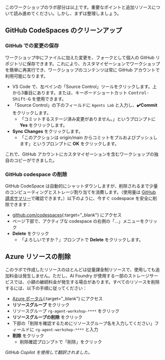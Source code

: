 このワークショップのラボ部分は以上です。重要なポイントと追加リソースについて読み進めてください。しかし、まずは整理しましょう。

## GitHub CodeSpaces のクリーンアップ

### GitHub での変更の保存

ワークショップ中にファイルに加えた変更を、フォークとして個人の GitHub リポジトリに保存できます。これにより、カスタマイゼーションでワークショップを簡単に再実行でき、ワークショップのコンテンツは常に GitHub アカウントで利用可能になります。

* VS Code で、左ペインの「Source Control」ツールをクリックします。上から3番目にあります。または、キーボードショートカット <kbd>Control-Shift-G</kbd> を使用できます。
* 「Source Control」の下のフィールドに `Agents Lab` と入力し、**✔️Commit** をクリックします。
  * 「コミットするステージ済み変更がありません。」というプロンプトに **Yes** をクリックします。
* **Sync Changes** をクリックします。
  * 「このアクションは origin/main からコミットをプルおよびプッシュします」というプロンプトに **OK** をクリックします。

これで、GitHub アカウントにカスタマイゼーションを含むワークショップの独自のコピーができました。

### GitHub codespace の削除

GitHub CodeSpace は自動的にシャットダウンしますが、削除されるまで少量のコンピューティングとストレージ割り当てを消費します。（使用量は [GitHub 請求サマリー](https://github.com/settings/billing/summary)で確認できます。）以下のように、今すぐ codespace を安全に削除できます：

* [github.com/codespaces](https://github.com/codespaces){:target="_blank"} にアクセス
* ページ下部で、アクティブな codespace の右側の「...」メニューをクリック
* **Delete** をクリック
  * 「よろしいですか？」プロンプトで **Delete** をクリックします。

## Azure リソースの削除

このラボで作成したリソースのほとんどは従量課金制リソースで、使用しても追加料金は発生しません。ただし、AI Foundry が使用する一部のストレージサービスでは、小額の継続料金が発生する場合があります。すべてのリソースを削除するには、以下の手順に従ってください：

* [Azure ポータル](https://portal.azure.com){:target="_blank"} にアクセス
* **リソースグループ** をクリック
* リソースグループ `rg-agent-workshop-****` をクリック
* **リソースグループの削除** をクリック
* 下部の「削除を確認するためにリソースグループ名を入力してください」フィールドに `rg-agent-workshop-****` と入力
* **削除** をクリック
  * 削除確認プロンプトで「削除」をクリック

*GitHub Copilot を使用して翻訳されました。*

